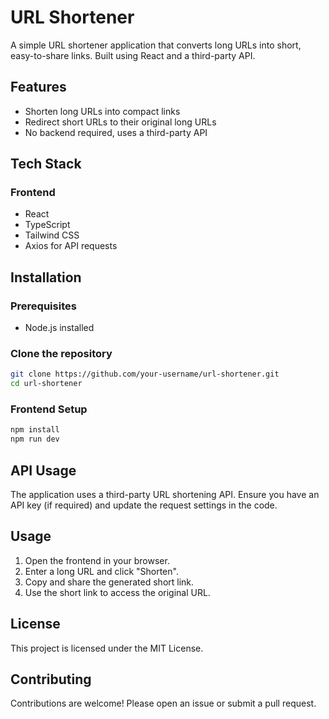 # URL Shortener

A simple URL shortener application that converts long URLs into short, easy-to-share links. Built using React and a third-party API.

## Features
- Shorten long URLs into compact links
- Redirect short URLs to their original long URLs
- No backend required, uses a third-party API

## Tech Stack
### Frontend
- React
- TypeScript
- Tailwind CSS 
- Axios for API requests

## Installation

### Prerequisites
- Node.js installed

### Clone the repository
```sh
git clone https://github.com/your-username/url-shortener.git
cd url-shortener
```

### Frontend Setup
```sh
npm install
npm run dev
```

## API Usage
The application uses a third-party URL shortening API. Ensure you have an API key (if required) and update the request settings in the code.

## Usage
1. Open the frontend in your browser.
2. Enter a long URL and click "Shorten".
3. Copy and share the generated short link.
4. Use the short link to access the original URL.

## License
This project is licensed under the MIT License.

## Contributing
Contributions are welcome! Please open an issue or submit a pull request.


